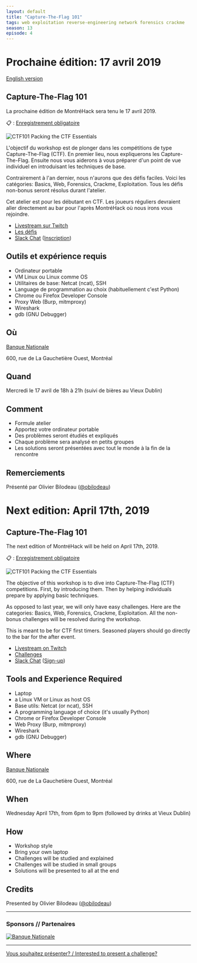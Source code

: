 ```yaml
---
layout: default
title: "Capture-The-Flag 101"
tags: web exploitation reverse-engineering network forensics crackme
season: 13
episode: 4
---
```


# Prochaine édition: 17 avril 2019

[English version](#english)

## Capture-The-Flag 101

La prochaine édition de MontréHack sera tenu le 17 avril 2019.

:clipboard: : [Enregistrement obligatoire](https://www.eventbrite.ca/e/montrehack-capture-the-flag-101-tickets-60294266775)

![CTF101 Packing the CTF Essentials](/images/19-04_ctf101.png)

L'objectif du workshop est de plonger dans les compétitions de type
Capture-The-Flag (CTF). En premier lieu, nous expliquerons les
Capture-The-Flag. Ensuite nous vous aiderons à vous préparer d'un point de vue
individuel en introduisant les techniques de base.

Contrairement à l'an dernier, nous n'aurons que des défis faciles. Voici les
catégories: Basics, Web, Forensics, Crackme, Exploitation. Tous les défis
non-bonus seront résolus durant l'atelier.

Cet atelier est pour les débutant en CTF. Les joueurs réguliers devraient aller
directement au bar pour l'après MontréHack où nous irons vous rejoindre.

* [Livestream sur Twitch](https://www.twitch.tv/montrehack)
* [Les défis](https://ctf101.montrehack.ca/)
* [Slack Chat](https://montrehack.slack.com/) ([Inscription](https://montrehack-slack-signup.herokuapp.com/))

## Outils et expérience requis

* Ordinateur portable
* VM Linux ou Linux comme OS
* Utilitaires de base: Netcat (ncat), SSH
* Language de programmation au choix (habituellement c'est Python)
* Chrome ou Firefox Developer Console
* Proxy Web (Burp, mitmproxy)
* Wireshark
* gdb (GNU Debugger)

## Où

[Banque Nationale](https://www.bnc.ca/)

600, rue de La Gauchetière Ouest, Montréal

## Quand

Mercredi le 17 avril de 18h à 21h (suivi de bières au Vieux Dublin)

## Comment
 
* Formule atelier
* Apportez votre ordinateur portable
* Des problèmes seront étudiés et expliqués
* Chaque problème sera analysé en petits groupes
* Les solutions seront présentées avec tout le monde à la fin de la rencontre

## Remerciements

Présenté par Olivier Bilodeau ([@obilodeau](https://twitter.com/obilodeau))

<a id="english"></a>

# Next edition: April 17th, 2019

## Capture-The-Flag 101

The next edition of MontréHack will be held on April 17th, 2019.

:clipboard: : [Enregistrement obligatoire](https://www.eventbrite.ca/e/montrehack-capture-the-flag-101-tickets-60294266775)

![CTF101 Packing the CTF Essentials](/images/19-04_ctf101.png)

The objective of this workshop is to dive into Capture-The-Flag (CTF)
competitions. First, by introducing them. Then by helping individuals 
prepare by applying basic techniques.

As opposed to last year, we will only have easy challenges. Here are the
categories: Basics, Web, Forensics, Crackme, Exploitation. All the non-bonus
challenges will be resolved during the workshop.

This is meant to be for CTF first timers. Seasoned players should go directly
to the bar for the after event.

* [Livestream on Twitch](https://www.twitch.tv/montrehack)
* [Challenges](https://ctf101.montrehack.ca/)
* [Slack Chat](https://montrehack.slack.com/) ([Sign-up](https://montrehack-slack-signup.herokuapp.com/))

## Tools and Experience Required

* Laptop
* a Linux VM or Linux as host OS
* Base utils: Netcat (or ncat), SSH
* A programming language of choice (it's usually Python)
* Chrome or Firefox Developer Console
* Web Proxy (Burp, mitmproxy)
* Wireshark
* gdb (GNU Debugger)

## Where

[Banque Nationale](https://www.bnc.ca/)

600, rue de La Gauchetière Ouest, Montréal

## When

Wednesday April 17th, from 6pm to 9pm (followed by drinks at Vieux Dublin)

## How

* Workshop style
* Bring your own laptop
* Challenges will be studied and explained
* Challenges will be studied in small groups
* Solutions will be presented to all at the end

## Credits

Presented by Olivier Bilodeau ([@obilodeau](https://twitter.com/obilodeau))

<hr/>

### Sponsors // Partenaires

[![Banque Nationale](/images/sponsor_bnc_white.png)](https://emplois.bnc.ca/recherche-d'offres/ALL?orgIds=5888&ac=29784&alp=ALL&alt=0&ascf=%5b%7b%22Key%22:%22ALL%22,%22Value%22:null%7d%5d&)

<hr/>

[Vous souhaitez présenter? / Interested to present a challenge?](https://docs.google.com/forms/d/140e7Fe9CO5gh3Ss35bozQqLIBMIDZB5DQ6PRbR7zowU/edit)
